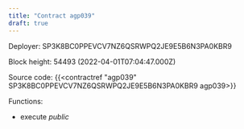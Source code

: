 ```yaml
---
title: "Contract agp039"
draft: true
---
```

Deployer: SP3K8BC0PPEVCV7NZ6QSRWPQ2JE9E5B6N3PA0KBR9


 



Block height: 54493 (2022-04-01T07:04:47.000Z)

Source code: {{<contractref "agp039" SP3K8BC0PPEVCV7NZ6QSRWPQ2JE9E5B6N3PA0KBR9 agp039>}}

Functions:

* execute _public_

